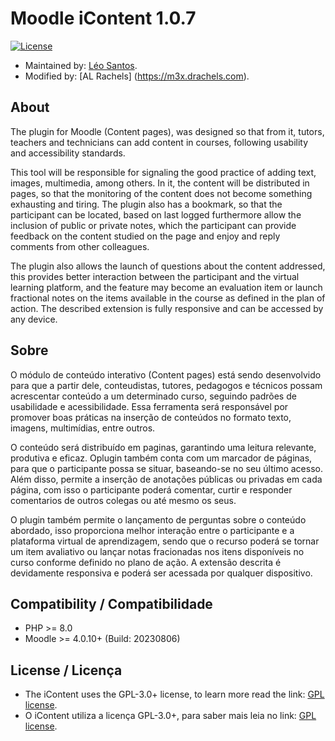 # Moodle iContent 1.0.7
[![License](https://poser.pugx.org/covex-nn/moodle/license)](http://www.gnu.org/copyleft/gpl.html)

* Maintained by: [Léo Santos](https://br.linkedin.com/in/leorenis).
* Modified by: [AL Rachels] (https://m3x.drachels.com).

## About
The plugin for Moodle (Content pages), was designed so that from it, tutors, teachers and technicians can add content in courses, following usability and accessibility standards.

This tool will be responsible for signaling the good practice of adding text, images, multimedia, among others. In it, the content will be distributed in pages, so that the monitoring of the content does not become something exhausting and tiring. The plugin also has a bookmark, so that the participant can be located, based on last logged furthermore allow the inclusion of public or private notes, which the participant can provide feedback on the content studied on the page and enjoy and reply comments from other colleagues.

The plugin also allows the launch of questions about the content addressed, this provides better interaction between the participant and the virtual learning platform, and the feature may become an evaluation item or launch fractional notes on the items available in the course as defined in the plan of action. The described extension is fully responsive and can be accessed by any device.

## Sobre
O módulo de conteúdo interativo (Content pages) está sendo desenvolvido para que a partir dele, conteudistas, tutores, pedagogos e técnicos possam acrescentar conteúdo a um determinado curso, seguindo padrões de usabilidade e acessibilidade.
Essa ferramenta será responsável por promover boas práticas na inserção de conteúdos no formato texto, imagens, multimídias, entre outros.

O conteúdo será distribuído em paginas, garantindo uma leitura relevante, produtiva e eficaz. Oplugin também conta com um marcador de páginas, para que o participante possa se situar, baseando-se no seu último acesso. Além disso, permite a inserção de anotações públicas ou privadas em cada página, com isso o participante poderá comentar, curtir e responder comentarios de outros colegas ou até mesmo os seus.

O plugin também permite o lançamento de perguntas sobre o conteúdo abordado, isso proporciona melhor interação entre o participante e a plataforma virtual de aprendizagem, sendo que o recurso poderá se tornar um item avaliativo ou lançar notas fracionadas nos itens disponíveis no curso conforme definido no plano de ação. A extensão descrita é devidamente responsiva e poderá ser acessada por qualquer dispositivo.

## Compatibility / Compatibilidade
* PHP >= 8.0
* Moodle >= 4.0.10+ (Build: 20230806)

## License / Licença
* The iContent uses the GPL-3.0+ license, to learn more read the link: [GPL license](http://www.gnu.org/copyleft/gpl.html).
* O iContent utiliza a licença GPL-3.0+, para saber mais leia no link: [GPL license](http://www.gnu.org/copyleft/gpl.html).